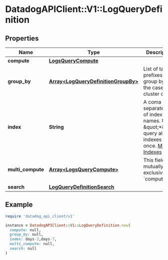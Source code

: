 # DatadogAPIClient::V1::LogQueryDefinition

## Properties

| Name              | Type                                                                       | Description                                                                                                                                                         | Notes      |
| ----------------- | -------------------------------------------------------------------------- | ------------------------------------------------------------------------------------------------------------------------------------------------------------------- | ---------- |
| **compute**       | [**LogsQueryCompute**](LogsQueryCompute.md)                                |                                                                                                                                                                     | [optional] |
| **group_by**      | [**Array&lt;LogQueryDefinitionGroupBy&gt;**](LogQueryDefinitionGroupBy.md) | List of tag prefixes to group by in the case of a cluster check.                                                                                                    | [optional] |
| **index**         | **String**                                                                 | A coma separated-list of index names. Use \&quot;\*\&quot; query all indexes at once. [Multiple Indexes](https://docs.datadoghq.com/logs/indexes/#multiple-indexes) | [optional] |
| **multi_compute** | [**Array&lt;LogsQueryCompute&gt;**](LogsQueryCompute.md)                   | This field is mutually exclusive with &#x60;compute&#x60;.                                                                                                          | [optional] |
| **search**        | [**LogQueryDefinitionSearch**](LogQueryDefinitionSearch.md)                |                                                                                                                                                                     | [optional] |

## Example

```ruby
require 'datadog_api_client/v1'

instance = DatadogAPIClient::V1::LogQueryDefinition.new(
  compute: null,
  group_by: null,
  index: days-3,days-7,
  multi_compute: null,
  search: null
)
```
